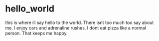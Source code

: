 # hello_world
this is where ill say hello to the world. 
There isnt too much too say about me.
I enjoy cars and adrenaline rushes.
I dont eat pizza like a normal person.
That keeps me happy.
